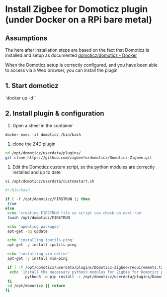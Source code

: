 # Install Zigbee for Domoticz plugin (under Docker on a RPi bare metal)

## Assumptions

The here after installation steps are based on the fact that Domoticz is installed and setup as documented [domoticz/domoticz - Docker](https://hub.docker.com/r/domoticz/domoticz)

When the Domoticz setup is correctly configured, and you have been able to access via a Web browser, you can install the plugin

## 1. Start domoticz

`docker up -d``

## 2. Install plugin & configuration

1. Open a sheel in the container

`docker exec -it domoticz /bin/bash`

1. clone the Z4D plugin

```bash
cd /opt/domoticz/userdata/plugins/
git clone https://github.com/zigbeefordomoticz/Domoticz-Zigbee.git
````

1. Edit the Domoticz custom script, so the python modules are correctly installed and up to date

`vi /opt/domoticz/userdata/customstart.sh`

```bash
#!/bin/bash

if [ -f /opt/domoticz/FIRSTRUN ]; then
 true
else
 echo 'creating FIRSTRUN file so script can check on next run'
 touch /opt/domoticz/FIRSTRUN

 echo 'updating packages'
 apt-get -qq update

 echo 'installing iputils-ping'
 apt-get -y install iputils-ping

 echo 'installing vim editor'
 apt-get -y install vim-ping

 if [ -f /opt/domoticz/userdata/plugins/Domoticz-Zigbee/requirements.txt ]; then
  echo 'Install the necessary python3 modules for Zigbee for Domoticz plugin'
         python3 -m pip install -r /opt/domoticz/userdata/plugins/Domoticz-Zigbee/requirements.txt --upgrade
 fi
 cd /opt/domoticz || return
fi
```
